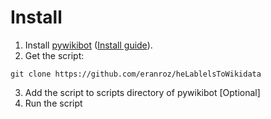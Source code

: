 # Install
1. Install [pywikibot](https://github.com/wikimedia/pywikibot-core/) ([Install guide](https://github.com/wikimedia/pywikibot-core/)).
2. Get the script:
```
git clone https://github.com/eranroz/heLablelsToWikidata
```
3. Add the script to scripts directory of pywikibot [Optional]
4. Run the script
